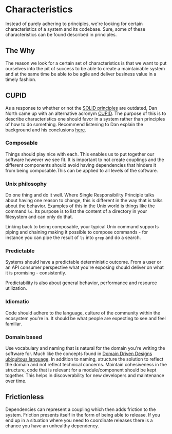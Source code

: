 # Characteristics

Instead of purely adhering to principles, we're looking for certain characteristics of a system and its
codebase. Sure, some of these characteristics can be found described in principles.

## The Why

The reason we look for a certain set of characteristics is that we want to put ourselves into the pit
of success to be able to create a maintainable system and at the same time be able to be agile and
deliver business value in a timely fashion.

## CUPID

As a response to whether or not the [SOLID principles](https://en.wikipedia.org/wiki/SOLID) are outdated, Dan North
came up with an alternative acronym [CUPID](https://dannorth.net/2021/03/16/cupid-the-back-story/).
The purpose of this is to describe characteristics one should favor in a system rather than principles
of how to do something. Recommend listening to Dan explain the background and his conclusions [here](https://dotnetrocks.com/?show=1745).

### Composable

Things should play nice with each. This enables us to put together our software however we see fit.
It is important to not create couplings and the different components should avoid having dependencies that hinders
it from being composable.This can be applied to all levels of the software.

### Unix philosophy

Do one thing and do it well. Where Single Responsibility Principle talks about having one reason to change, this is
different in the way that is talks about the behavior. Examples of this in the Unix world is things like the command `ls`.
Its purpose is to list the content of a directory in your filesystem and can only do that.

Linking back to being composable, your typical Unix command supports piping and chaining making it possible to compose
commands - for instance you can pipe the result of `ls` into `grep` and do a search.

### Predictable

Systems should have a predictable deterministic outcome. From a user or an API consumer perspective what you're exposing
should deliver on what it is promising - consistently.

Predictability is also about general behavior,  performance and resource utilization.

### Idiomatic

Code should adhere to the language, culture of the community within the ecosystem you're in. It should be what people are expecting to see
and feel familiar.

### Domain based

Use vocabulary and naming that is natural for the domain you're writing the software for. Much like the concepts found in
[Domain Driven Designs ubiquitous language](https://www.martinfowler.com/bliki/UbiquitousLanguage.html).
In addition to naming, structure the solution to reflect the domain and not reflect technical concerns.
Maintain cohesiveness in the structure, code that is relevant for a module/component should be kept together.
This helps in discoverability for new developers and maintenance over time.

## Frictionless

Dependencies can represent a coupling which then adds friction to the system. Friction presents itself in the form of
being able to release. If you end up in a situation where you need to coordinate releases there is a chance you have
an unhealthy dependency.
